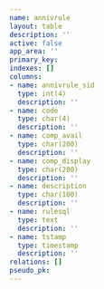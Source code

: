 ```yaml
---
name: annivrule
layout: table
description: ''
active: false
app_area: ''
primary_key: 
indexes: []
columns:
- name: annivrule_sid
  type: int(4)
  description: ''
- name: code
  type: char(4)
  description: ''
- name: comp_avail
  type: char(200)
  description: ''
- name: comp_display
  type: char(200)
  description: ''
- name: description
  type: char(100)
  description: ''
- name: rulesql
  type: text
  description: ''
- name: tstamp
  type: timestamp
  description: ''
relations: []
pseudo_pk: 
---
```


